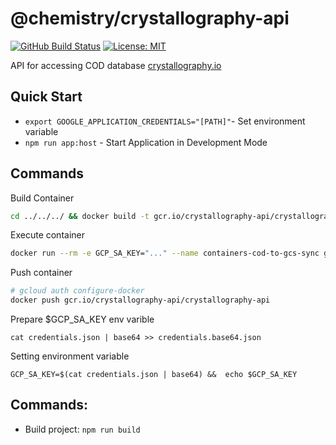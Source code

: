 # @chemistry/crystallography-api
[![GitHub Build Status](https://github.com/chemistry/crystallography-api/workflows/CI/badge.svg)](https://github.com/chemistry/crystallography-api/actions?query=workflow%3ACI)
[![License: MIT](https://img.shields.io/badge/License-MIT-gren.svg)](https://opensource.org/licenses/MIT)

API for accessing COD database [crystallography.io](https://crystallography.io/)

## Quick Start
  * ```export GOOGLE_APPLICATION_CREDENTIALS="[PATH]"```- Set environment variable
  * ```npm run app:host``` - Start Application in Development Mode

## Commands
Build Container
```bash
cd ../../../ && docker build -t gcr.io/crystallography-api/crystallography-api -f packages/containers/crystallography-api/Dockerfile .
```

Execute container
```bash
docker run --rm -e GCP_SA_KEY="..." --name containers-cod-to-gcs-sync gcr.io/crystallography-api/crystallography-api
```

Push container
```bash
# gcloud auth configure-docker
docker push gcr.io/crystallography-api/crystallography-api
```

Prepare $GCP_SA_KEY env varible
```
cat credentials.json | base64 >> credentials.base64.json
```

Setting environment variable
```
GCP_SA_KEY=$(cat credentials.json | base64) &&  echo $GCP_SA_KEY
```

## Commands:
  * Build project: `npm run build`
